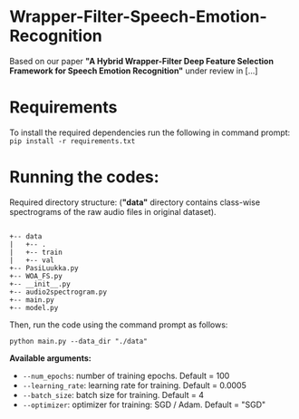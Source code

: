 # Wrapper-Filter-Speech-Emotion-Recognition
Based on our paper **"A Hybrid Wrapper-Filter Deep Feature Selection Framework for Speech Emotion Recognition"** under review in [...]

# Requirements
To install the required dependencies run the following in command prompt:
`pip install -r requirements.txt`

# Running the codes:
Required directory structure: (**"data"** directory contains class-wise spectrograms of the raw audio files in original dataset).

```

+-- data
|   +-- .
|   +-- train
|   +-- val
+-- PasiLuukka.py
+-- WOA_FS.py
+-- __init__.py
+-- audio2spectrogram.py
+-- main.py
+-- model.py

```
Then, run the code using the command prompt as follows:

`python main.py --data_dir "./data"`

**Available arguments:**
- `--num_epochs`: number of training epochs. Default = 100
- `--learning_rate`: learning rate for training. Default = 0.0005
- `--batch_size`: batch size for training. Default = 4
- `--optimizer`: optimizer for training: SGD / Adam. Default = "SGD"
